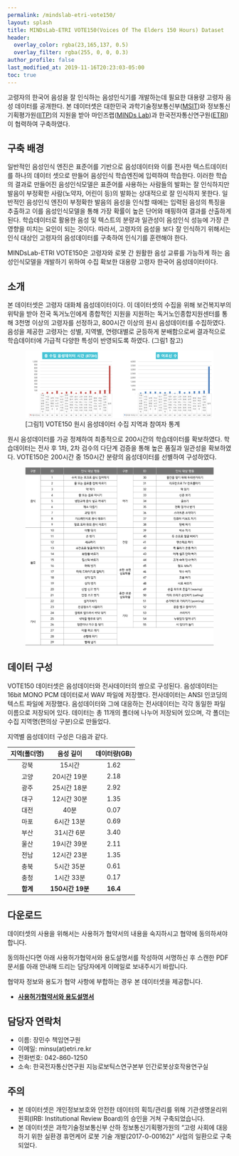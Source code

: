 ```yaml
---
permalink: /mindslab-etri-vote150/
layout: splash
title: MINDsLab-ETRI VOTE150(Voices Of The Elders 150 Hours) Dataset
header:
  overlay_color: rgba(23,165,137, 0.5)
  overlay_filter: rgba(255, 0, 0, 0.3)
author_profile: false
last_modified_at: 2019-11-16T20:23:03-05:00
toc: true
---
```


고령자의 한국어 음성을 잘 인식하는 음성인식기를 개발하는데 필요한 대용량 고령자 음성 데이터를 공개한다. 본 데이터셋은 대한민국 과학기술정보통신부([MSIT](https://www.msit.go.kr/))와 정보통신기획평가원([IITP](https://www.iitp.kr))의 지원을 받아 마인즈랩([MINDs Lab](https://mindslab.ai/kr))과 한국전자통신연구원([ETRI](http://www.etri.re.kr))이 협력하여 구축하였다.

## 구축 배경

일반적인 음성인식 엔진은 표준어를 기반으로 음성데이터와 이를 전사한 텍스트데이터를 하나의 데이터 셋으로 만들어 음성인식 학습엔진에 입력하여 학습한다. 이러한 학습의 결과로 만들어진 음성인식모델은 표준어를 사용하는 사람들의 발화는 잘 인식하지만 발음이 부정확한 사람(노약자, 어린이 등)의 발화는 상대적으로 잘 인식하지 못한다. 일반적인 음성인식 엔진이 부정확한 발음의 음성을 인식할 때에는 입력된 음성의 특징을 추출하고 이를 음성인식모델을 통해 가장 확률이 높은 단어와 매핑하여 결과를 산출하게 된다. 학습데이터로 활용한 음성 및 텍스트의 분량과 일관성이 음성인식 성능에 가장 큰 영향을 미치는 요인이 되는 것이다. 따라서, 고령자의 음성을 보다 잘 인식하기 위해서는 인식 대상인 고령자의 음성데이터를 구축하여 인식기를 훈련해야 한다.

MINDsLab-ETRI VOTE150은 고령자와 로봇 간 원활한 음성 교류를 가능하게 하는 음성인식모델을 개발하기 위하여 수집 확보한 대용량 고령자 한국어 음성데이터이다.

## 소개

본 데이터셋은 고령자 대화체 음성데이터이다. 이 데이터셋의 수집을 위해 보건복지부의 위탁을 받아 전국 독거노인에게 종합적인 지원을 지원하는 독거노인종합지원센터를 통해 3천명 이상의 고령자를 선정하고, 800시간 이상의 원시 음성데이터를 수집하였다. 음성을 제공한 고령자는 성별, 지역별, 연령대별로 균등하게 분배함으로써 결과적으로 학습데이터에 가급적 다양한 특성이 반영되도록 하였다. (그림1 참고)

<figure>
  <img src="/assets/vote150_stat.png" alt="VOTE150 원시 음성데이터 수집 지역과 참여자 통계"/>
  <figcaption>[그림1] VOTE150 원시 음성데이터 수집 지역과 참여자 통계</figcaption>
</figure>

원시 음성데이터를 가공 정제하여 최종적으로 200시간의 학습데이터를 확보하였다. 학습데이터는 전사 후 1차, 2차 검수의 다단계 검증을 통해 높은 품질과 일관성을 확보하였다. VOTE150은 200시간 중 150시간 분량의 음성데이터를 선별하여 구성하였다. 

<figure>
  <img src="/resources/activities_55.png" alt="activities_55"/>
</figure>

## 데이터 구성

VOTE150 데이터셋은 음성데이터와 전사데이터의 쌍으로 구성된다. 음성데이터는 16bit MONO PCM 데이터로서 WAV 파일에 저장했다. 전사데이터는 ANSI 인코딩의 텍스트 파일에 저장했다. 음성데이터와 그에 대응하는 전사데이터는 각각 동일한 파일 이름으로 저장되어 있다. 데이터는 총 11개의 폴더에 나누어 저장되어 있으며, 각 폴더는 수집 지역명(편의상 구분)으로 만들었다.

지역별 음성데이터 구성은 다음과 같다.

| 지역(폴더명) |    음성 길이     | 데이터량(GB) |
| :----------: | :--------------: | :----------: |
|     강북     |      15시간      |     1.62     |
|     고양     |   20시간 19분    |     2.18     |
|     광주     |   25시간 18분    |     2.92     |
|     대구     |   12시간 30분    |     1.35     |
|     대전     |       40분       |     0.07     |
|     마포     |    6시간 13분    |     0.69     |
|     부산     |    31시간 6분    |     3.40     |
|     울산     |   19시간 39분    |     2.11     |
|     전남     |   12시간 23분    |     1.35     |
|     충북     |    5시간 35분    |     0.61     |
|     충청     |    1시간 33분    |     0.17     |
|   **합계**   | **150시간 19분** |   **16.4**   |

## 다운로드

데이터셋의 사용을 위해서는 사용허가 협약서의 내용을 숙지하시고 협약에 동의하셔야 합니다.

동의하신다면 아래 사용허가협약서와 용도설명서를 작성하여 서명하신 후 스캔한 PDF 문서를 아래 안내해 드리는 담당자에게 이메일로 보내주시기 바랍니다. 

협약자 정보와 용도가 협약 사항에 부합하는 경우 본 데이터셋을 제공합니다.

* [**사용허가협약서와 용도설명서**](/resources/EULA_MindsLab_ETRI_VOTE150.pdf)

## 담당자 연락처

* 이름: 장민수 책임연구원
* 이메일: minsu(at)etri.re.kr
* 전화번호: 042-860-1250
* 소속: 한국전자통신연구원 지능로보틱스연구본부 인간로봇상호작용연구실

## 주의

* 본 데이터셋은 개인정보보호와 안전한 데이터의 획득/관리를 위해 기관생명윤리위원회(IRB: Institutional Review Board)의 승인을 거쳐 구축되었습니다.
* 본 데이터셋은 과학기술정보통신부 산하 정보통신기획평가원의 “고령 사회에 대응하기 위한 실환경 휴먼케어 로봇 기술 개발(2017-0-00162)” 사업의 일환으로 구축되었다.